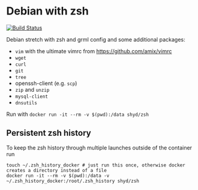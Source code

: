 # Debian with zsh

[![Build Status](https://travis-ci.org/shyd/docker-zsh.svg?branch=master)](https://travis-ci.org/shyd/docker-zsh)

Debian stretch with zsh and grml config and some additional packages:
- `vim` with the ultimate vimrc from <https://github.com/amix/vimrc>
- `wget`
- `curl`
- `git`
- `tree`
- openssh-client (e.g. `scp`)
- `zip` and `unzip`
- `mysql-client`
- `dnsutils`

Run with `docker run -it --rm -v $(pwd):/data shyd/zsh`

## Persistent zsh history

To keep the zsh history through multiple launches outside of the container run
```
touch ~/.zsh_history_docker # just run this once, otherwise docker creates a directory instead of a file
docker run -it --rm -v $(pwd):/data -v ~/.zsh_history_docker:/root/.zsh_history shyd/zsh
```
